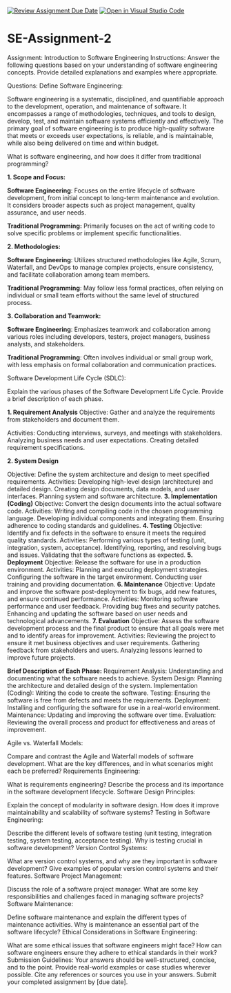 [![Review Assignment Due Date](https://classroom.github.com/assets/deadline-readme-button-24ddc0f5d75046c5622901739e7c5dd533143b0c8e959d652212380cedb1ea36.svg)](https://classroom.github.com/a/-ucQIGTc)
[![Open in Visual Studio Code](https://classroom.github.com/assets/open-in-vscode-718a45dd9cf7e7f842a935f5ebbe5719a5e09af4491e668f4dbf3b35d5cca122.svg)](https://classroom.github.com/online_ide?assignment_repo_id=15202894&assignment_repo_type=AssignmentRepo)
# SE-Assignment-2
Assignment: Introduction to Software Engineering
Instructions:
Answer the following questions based on your understanding of software engineering concepts. Provide detailed explanations and examples where appropriate.

Questions:
Define Software Engineering:

Software engineering is a systematic, disciplined, and quantifiable approach to the development, operation, and maintenance of software. It encompasses a range of methodologies, techniques, and tools to design, develop, test, and maintain software systems efficiently and effectively. The primary goal of software engineering is to produce high-quality software that meets or exceeds user expectations, is reliable, and is maintainable, while also being delivered on time and within budget.

What is software engineering, and how does it differ from traditional programming?

**1. Scope and Focus:**

**Software Engineering**: Focuses on the entire lifecycle of software development, from initial concept to long-term maintenance and evolution. It considers broader aspects such as project management, quality assurance, and user needs.

**Traditional Programming:** Primarily focuses on the act of writing code to solve specific problems or implement specific functionalities.

**2. Methodologies:**

**Software Engineering**: Utilizes structured methodologies like Agile, Scrum, Waterfall, and DevOps to manage complex projects, ensure consistency, and facilitate collaboration among team members.

**Traditional Programming**: May follow less formal practices, often relying on individual or small team efforts without the same level of structured process.

**3. Collaboration and Teamwork:**

**Software Engineering**: Emphasizes teamwork and collaboration among various roles including developers, testers, project managers, business analysts, and stakeholders.

**Traditional Programming**: Often involves individual or small group work, with less emphasis on formal collaboration and communication practices.

Software Development Life Cycle (SDLC):

Explain the various phases of the Software Development Life Cycle. Provide a brief description of each phase.

**1. Requirement Analysis**
Objective: Gather and analyze the requirements from stakeholders and document them.

Activities:
Conducting interviews, surveys, and meetings with stakeholders.
Analyzing business needs and user expectations.
Creating detailed requirement specifications.

**2. System Design**

Objective: Define the system architecture and design to meet specified requirements.
Activities:
Developing high-level design (architecture) and detailed design.
Creating design documents, data models, and user interfaces.
Planning system and software architecture.
**3. Implementation (Coding)**
Objective: Convert the design documents into the actual software code.
Activities:
Writing and compiling code in the chosen programming language.
Developing individual components and integrating them.
Ensuring adherence to coding standards and guidelines.
**4. Testing**
Objective: Identify and fix defects in the software to ensure it meets the required quality standards.
Activities:
Performing various types of testing (unit, integration, system, acceptance).
Identifying, reporting, and resolving bugs and issues.
Validating that the software functions as expected.
**5. Deployment**
Objective: Release the software for use in a production environment.
Activities:
Planning and executing deployment strategies.
Configuring the software in the target environment.
Conducting user training and providing documentation.
**6. Maintenance**
Objective: Update and improve the software post-deployment to fix bugs, add new features, and ensure continued performance.
Activities:
Monitoring software performance and user feedback.
Providing bug fixes and security patches.
Enhancing and updating the software based on user needs and technological advancements.
**7. Evaluation**
Objective: Assess the software development process and the final product to ensure that all goals were met and to identify areas for improvement.
Activities:
Reviewing the project to ensure it met business objectives and user requirements.
Gathering feedback from stakeholders and users.
Analyzing lessons learned to improve future projects.

**Brief Description of Each Phase:**
Requirement Analysis: Understanding and documenting what the software needs to achieve.
System Design: Planning the architecture and detailed design of the system.
Implementation (Coding): Writing the code to create the software.
Testing: Ensuring the software is free from defects and meets the requirements.
Deployment: Installing and configuring the software for use in a real-world environment.
Maintenance: Updating and improving the software over time.
Evaluation: Reviewing the overall process and product for effectiveness and areas of improvement.

Agile vs. Waterfall Models:

Compare and contrast the Agile and Waterfall models of software development. What are the key differences, and in what scenarios might each be preferred?
Requirements Engineering:

What is requirements engineering? Describe the process and its importance in the software development lifecycle.
Software Design Principles:

Explain the concept of modularity in software design. How does it improve maintainability and scalability of software systems?
Testing in Software Engineering:

Describe the different levels of software testing (unit testing, integration testing, system testing, acceptance testing). Why is testing crucial in software development?
Version Control Systems:

What are version control systems, and why are they important in software development? Give examples of popular version control systems and their features.
Software Project Management:

Discuss the role of a software project manager. What are some key responsibilities and challenges faced in managing software projects?
Software Maintenance:

Define software maintenance and explain the different types of maintenance activities. Why is maintenance an essential part of the software lifecycle?
Ethical Considerations in Software Engineering:

What are some ethical issues that software engineers might face? How can software engineers ensure they adhere to ethical standards in their work?
Submission Guidelines:
Your answers should be well-structured, concise, and to the point.
Provide real-world examples or case studies wherever possible.
Cite any references or sources you use in your answers.
Submit your completed assignment by [due date].
